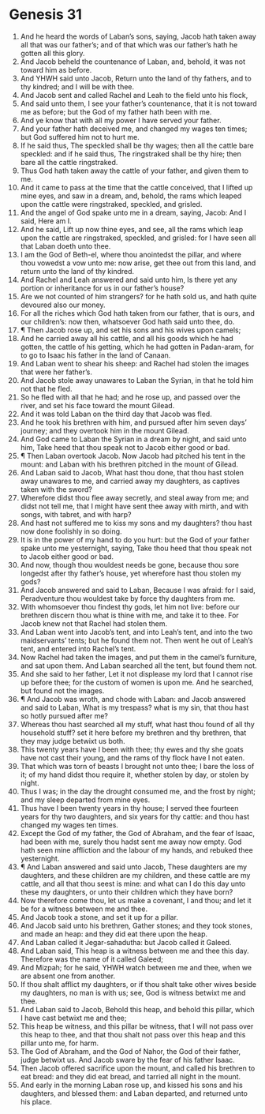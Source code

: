 ﻿# Genesis 31
1. And he heard the words of Laban’s sons, saying, Jacob hath taken away all that was our father’s; and of that which was our father’s hath he gotten all this glory. 
2. And Jacob beheld the countenance of Laban, and, behold, it was not toward him as before. 
3. And YHWH said unto Jacob, Return unto the land of thy fathers, and to thy kindred; and I will be with thee. 
4. And Jacob sent and called Rachel and Leah to the field unto his flock, 
5. And said unto them, I see your father’s countenance, that it is not toward me as before; but the God of my father hath been with me. 
6. And ye know that with all my power I have served your father. 
7. And your father hath deceived me, and changed my wages ten times; but God suffered him not to hurt me. 
8. If he said thus, The speckled shall be thy wages; then all the cattle bare speckled: and if he said thus, The ringstraked shall be thy hire; then bare all the cattle ringstraked. 
9. Thus God hath taken away the cattle of your father, and given them to me. 
10. And it came to pass at the time that the cattle conceived, that I lifted up mine eyes, and saw in a dream, and, behold, the rams which leaped upon the cattle were ringstraked, speckled, and grisled. 
11. And the angel of God spake unto me in a dream, saying, Jacob: And I said, Here am I. 
12. And he said, Lift up now thine eyes, and see, all the rams which leap upon the cattle are ringstraked, speckled, and grisled: for I have seen all that Laban doeth unto thee. 
13. I am the God of Beth-el, where thou anointedst the pillar, and where thou vowedst a vow unto me: now arise, get thee out from this land, and return unto the land of thy kindred. 
14. And Rachel and Leah answered and said unto him, Is there yet any portion or inheritance for us in our father’s house? 
15. Are we not counted of him strangers? for he hath sold us, and hath quite devoured also our money. 
16. For all the riches which God hath taken from our father, that is ours, and our children’s: now then, whatsoever God hath said unto thee, do. 
17. ¶ Then Jacob rose up, and set his sons and his wives upon camels; 
18. And he carried away all his cattle, and all his goods which he had gotten, the cattle of his getting, which he had gotten in Padan-aram, for to go to Isaac his father in the land of Canaan. 
19. And Laban went to shear his sheep: and Rachel had stolen the images that were her father’s. 
20. And Jacob stole away unawares to Laban the Syrian, in that he told him not that he fled. 
21. So he fled with all that he had; and he rose up, and passed over the river, and set his face toward the mount Gilead. 
22. And it was told Laban on the third day that Jacob was fled. 
23. And he took his brethren with him, and pursued after him seven days’ journey; and they overtook him in the mount Gilead. 
24. And God came to Laban the Syrian in a dream by night, and said unto him, Take heed that thou speak not to Jacob either good or bad. 
25. ¶ Then Laban overtook Jacob. Now Jacob had pitched his tent in the mount: and Laban with his brethren pitched in the mount of Gilead. 
26. And Laban said to Jacob, What hast thou done, that thou hast stolen away unawares to me, and carried away my daughters, as captives taken with the sword? 
27. Wherefore didst thou flee away secretly, and steal away from me; and didst not tell me, that I might have sent thee away with mirth, and with songs, with tabret, and with harp? 
28. And hast not suffered me to kiss my sons and my daughters? thou hast now done foolishly in so doing. 
29. It is in the power of my hand to do you hurt: but the God of your father spake unto me yesternight, saying, Take thou heed that thou speak not to Jacob either good or bad. 
30. And now, though thou wouldest needs be gone, because thou sore longedst after thy father’s house, yet wherefore hast thou stolen my gods? 
31. And Jacob answered and said to Laban, Because I was afraid: for I said, Peradventure thou wouldest take by force thy daughters from me. 
32. With whomsoever thou findest thy gods, let him not live: before our brethren discern thou what is thine with me, and take it to thee. For Jacob knew not that Rachel had stolen them. 
33. And Laban went into Jacob’s tent, and into Leah’s tent, and into the two maidservants’ tents; but he found them not. Then went he out of Leah’s tent, and entered into Rachel’s tent. 
34. Now Rachel had taken the images, and put them in the camel’s furniture, and sat upon them. And Laban searched all the tent, but found them not. 
35. And she said to her father, Let it not displease my lord that I cannot rise up before thee; for the custom of women is upon me. And he searched, but found not the images. 
36. ¶ And Jacob was wroth, and chode with Laban: and Jacob answered and said to Laban, What is my trespass? what is my sin, that thou hast so hotly pursued after me? 
37. Whereas thou hast searched all my stuff, what hast thou found of all thy household stuff? set it here before my brethren and thy brethren, that they may judge betwixt us both. 
38. This twenty years have I been with thee; thy ewes and thy she goats have not cast their young, and the rams of thy flock have I not eaten. 
39. That which was torn of beasts I brought not unto thee; I bare the loss of it; of my hand didst thou require it, whether stolen by day, or stolen by night. 
40. Thus I was; in the day the drought consumed me, and the frost by night; and my sleep departed from mine eyes. 
41. Thus have I been twenty years in thy house; I served thee fourteen years for thy two daughters, and six years for thy cattle: and thou hast changed my wages ten times. 
42. Except the God of my father, the God of Abraham, and the fear of Isaac, had been with me, surely thou hadst sent me away now empty. God hath seen mine affliction and the labour of my hands, and rebuked thee yesternight. 
43. ¶ And Laban answered and said unto Jacob, These daughters are my daughters, and these children are my children, and these cattle are my cattle, and all that thou seest is mine: and what can I do this day unto these my daughters, or unto their children which they have born? 
44. Now therefore come thou, let us make a covenant, I and thou; and let it be for a witness between me and thee. 
45. And Jacob took a stone, and set it up for a pillar. 
46. And Jacob said unto his brethren, Gather stones; and they took stones, and made an heap: and they did eat there upon the heap. 
47. And Laban called it Jegar-sahadutha: but Jacob called it Galeed. 
48. And Laban said, This heap is a witness between me and thee this day. Therefore was the name of it called Galeed; 
49. And Mizpah; for he said, YHWH watch between me and thee, when we are absent one from another. 
50. If thou shalt afflict my daughters, or if thou shalt take other wives beside my daughters, no man is with us; see, God is witness betwixt me and thee. 
51. And Laban said to Jacob, Behold this heap, and behold this pillar, which I have cast betwixt me and thee; 
52. This heap be witness, and this pillar be witness, that I will not pass over this heap to thee, and that thou shalt not pass over this heap and this pillar unto me, for harm. 
53. The God of Abraham, and the God of Nahor, the God of their father, judge betwixt us. And Jacob sware by the fear of his father Isaac. 
54. Then Jacob offered sacrifice upon the mount, and called his brethren to eat bread: and they did eat bread, and tarried all night in the mount. 
55. And early in the morning Laban rose up, and kissed his sons and his daughters, and blessed them: and Laban departed, and returned unto his place. 
